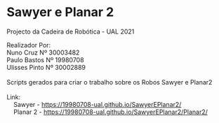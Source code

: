 # Sawyer e Planar 2<br>
Projecto da Cadeira de Robótica - UAL 2021<br>

Realizador Por:<br>
    Nuno Cruz       Nº 30003482<br>
    Paulo Bastos   Nº 19980708<br>
    Ulisses Pinto   Nº 30002889<br> 
<br>
Scripts gerados para criar o trabalho sobre os Robos Sawyer e Planar2<br>
<br>
Link:<br>
&nbsp;&nbsp;&nbsp;&nbsp;Sawyer - <a href="https://19980708-ual.github.io/SawyerEPlanar2/">https://19980708-ual.github.io/SawyerEPlanar2/</a><br>
&nbsp;&nbsp;&nbsp;&nbsp;Planar 2 - <a href="https://19980708-ual.github.io/SawyerEPlanar2/Planar2/">https://19980708-ual.github.io/SawyerEPlanar2/Planar2/</a><br>
